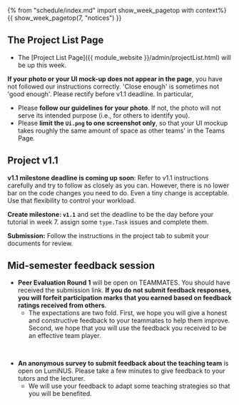 {% from "schedule/index.md" import show_week_pagetop with context%}
{{ show_week_pagetop(7, "notices") }}

<!--
## Coding exercise

- Complete the coding exercise for 3kLoC enhancement  before the tutorial this week (refer to [Week 6]({{ module_website }}/schedule/week6/index.html) Project tab) for details.
-->

## The Project List Page

* The [Project List Page]({{ module_website }}/admin/projectList.html) will be up this week.

**If your photo or your UI mock-up does not appear in the page**, you have not followed our instructions correctly. 'Close enough' is sometimes not 'good enough'. Please rectify before v1.1 deadline. In particular,
  * Please **follow our guidelines for your photo**. If not, the photo will not serve its intended purpose (i.e., for others to identify you).
  * Please **limit the `Ui.png` to one screenshot only**, so that your UI mockup takes roughly the same amount of space as other teams' in the Teams Page.

## Project v1.1

**v1.1 milestone deadline is coming up soon**: Refer to v1.1 instructions carefully and try to follow as closely as you can. However, there is no lower bar on the code changes you need to do. Even a tiny change is acceptable. Use that flexibility to control your workload.

**Create milestone: `v1.1`** and set the deadline to be the day before your tutorial in week 7. assign some `type.Task` issues and complete them.

**Submission:** Follow the instructions in the project tab to submit your documents for review.
    
## Mid-semester feedback session

* **Peer Evaluation Round 1** will be open on TEAMMATES. You should have received the submission link. **If you do not submit feedback responses, you will forfeit participation marks that you earned based on feedback ratings received from others**.
  * The expectations are two fold. First, we hope you will give a honest and constructive feedback to your teammates to help them improve. 
  Second, we hope that you will use the feedback you received to be an effective team player.

<br>

* **An anonymous survey to submit feedback about the teaching team** is open on LumiNUS. Please take a few minutes to give feedback to your tutors and the lecturer.
  * We will use your feedback to adapt some teaching strategies so that you will be benefited.
